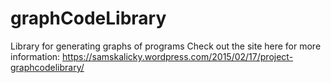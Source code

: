 # graphCodeLibrary
Library for generating graphs of programs
Check out the site here for more information:  https://samskalicky.wordpress.com/2015/02/17/project-graphcodelibrary/